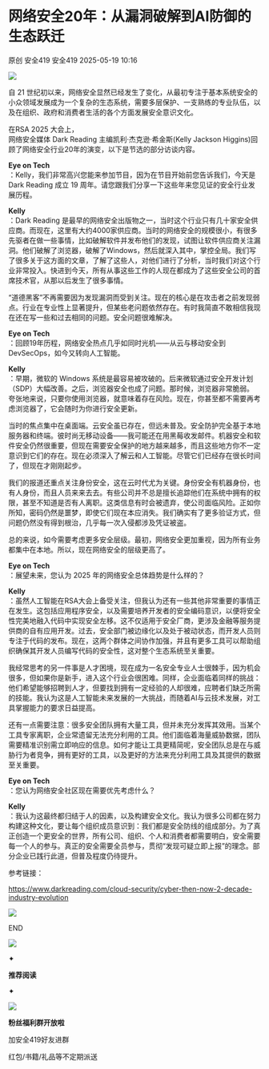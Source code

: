 #  网络安全20年：从漏洞破解到AI防御的生态跃迁   
原创 安全419  安全419   2025-05-19 10:16  
  
![](https://mmbiz.qpic.cn/mmbiz_png/9lmiax2vemgiaQD9eZ71ZtbrJh0ibAC2TM9LDiaKjRGCQEOmF9sODOO8rS9cPYzOuznYXz726cz9AaD8icpiaJliau47A/640?wx_fmt=png&from=appmsg "")  
  
  
自 21 世纪初以来，网络安全显然已经发生了变化，从最初专注于基本系统安全的小众领域发展成为一个复杂的生态系统，需要多层保护、一支熟练的专业队伍，以及在组织、政府和消费者生活的各个方面发展安全意识文化。  
  
  
在RSA 2025 大会上，  
网络安全媒体 Dark Reading 主编凯利·杰克逊·希金斯(Kelly Jackson Higgins)回顾了网络安全行业20年的演变，以下是节选的部分访谈内容。  
  
  
  
  
  
**Eye on Tech**  
：Kelly，我们非常高兴您能来参加节目，因为在节目开始前您告诉我们，今天是 Dark Reading 成立 19 周年。请您跟我们分享一下这些年来您见证的安全行业发展历程。  
  
  
**Kelly**  
：Dark Reading 是最早的网络安全出版物之一，当时这个行业只有几十家安全供应商。而现在，这里有大约4000家供应商。当时的网络安全的规模很小，有很多先驱者在做一些事情，比如破解软件并发布他们的发现，试图让软件供应商关注漏洞。他们破解了浏览器，破解了Windows，然后就深入其中，掌控全局。我们写了很多关于这方面的文章，了解了这些人，对他们进行了分析，当时我们对这个行业非常投入。快进到今天，所有从事这些工作的人现在都成为了这些安全公司的首席技术官，从那以后发生了很多事情。  
  
  
“道德黑客”不再需要因为发现漏洞而受到关注。现在的核心是在攻击者之前发现弱点。行业在专业性上显著提升，但某些老问题依然存在。有时我简直不敢相信我现在还在写一些和过去相同的问题。安全问题很难解决。  
  
  
**Eye on Tech**  
：回顾19年历程，网络安全热点几乎如同时光机——从云与移动安全到DevSecOps，如今又转向人工智能。  
  
  
**Kelly**  
：早期，微软的 Windows 系统是最容易被攻破的。后来微软通过安全开发计划（SDP）大幅改善。之后，浏览器安全也成了问题。那时候，浏览器非常脆弱。夸张地来说，只要你使用浏览器，就意味着存在风险。现在，你甚至都不需要再考虑浏览器了，它会随时为你进行安全更新。  
  
  
当时的焦点集中在桌面端。云安全虽已存在，但远未普及。安全防护完全基于本地服务器和终端。彼时尚无移动设备——我可能还在用黑莓收发邮件。机器安全和软件安全仍然很重要，但现在需要安全保护的地方越来越多，而且这些地方你不一定意识到它们的存在。现在必须深入了解云和人工智能。尽管它们已经存在很长时间了，但现在才刚刚起步。  
  
  
我们的报道还重点关注身份安全，这在云时代尤为关键。身份安全有机器身份，也有人身份，而且人员来来去去。有些公司并不总是擅长追踪他们在系统中拥有的权限，甚至不知道是否有人离职。这类信息有时会被遗弃，使公司面临风险。正如你所知，密码仍然是噩梦，即使它们现在本应消失。我们确实有了更多验证方式，但问题仍然没有得到根治，几乎每一次入侵都涉及凭证被盗。  
  
  
总的来说，如今需要考虑更多安全层级。最初，网络安全更加重视，因为所有业务都集中在本地。所以，现在网络安全的层级更高了。  
  
  
**Eye on Tech**  
：展望未来，您认为 2025 年的网络安全总体趋势是什么样的？  
  
  
**Kelly**  
：虽然人工智能在RSA大会上备受关注，但我认为还有一些其他非常重要的事情正在发生。这包括应用程序安全，以及需要培养开发者的安全编码意识，以便将安全性完美地融入代码中实现安全左移。这不仅适用于安全厂商，更涉及金融等服务提供商的自有应用开发。过去，安全部门被边缘化以及处于被动状态，而开发人员则专注于代码的发布。现在，这两个群体之间协作加强，并且有更多工具可以帮助组织确保其开发人员编写代码的安全性，这对整个生态系统至关重要。  
  
  
我经常思考的另一件事是人才困境，现在成为一名安全专业人士很棘手，因为机会很多，但如果你是新手，进入这个行业会很困难。同样，企业面临着同样的挑战：他们希望能够招聘到人才，但要找到拥有一定经验的人却很难，应聘者们缺乏所需的技能。我认为这是人工智能未来发展的一大挑战，而随着AI与云技术发展，对工具掌握能力的要求日益提高。  
  
  
还有一点需要注意：很多安全团队拥有大量工具，但并未充分发挥其效用。当某个工具专家离职，企业常遗留无法充分利用的工具。他们面临着海量威胁数据，团队需要精准识别需立即响应的信息。如何才能让工具更精简呢，安全团队总是在与威胁行为者竞争，拥有更好的工具，以及更好的方法来充分利用工具及其提供的数据至关重要。  
  
  
**Eye on Tech**  
：您认为网络安全社区现在需要优先考虑什么？  
  
  
**Kelly**  
：我认为这最终都归结于人的因素，以及构建安全文化。我认为很多公司都在努力构建这种文化，要让每个组织成员意识到：我们都是安全防线的组成部分。为了真正创造一个更安全的世界，所有公司、组织、个人和消费者都需要明白，安全需要每一个人的参与。真正的安全需要全员参与，贯彻“发现可疑立即上报”的理念。部分企业已践行此道，但普及程度仍待提升。  
  
  
参考链接：  
  
https://www.darkreading.com/cloud-security/cyber-then-now-2-decade-industry-evolution  
  
  
![](https://mmbiz.qpic.cn/mmbiz_jpg/9lmiax2vemgiaQD9eZ71ZtbrJh0ibAC2TM9CHhzmlbyu8OPGBC4nAu2O4xXo2D0OrWt2Ia7iaKAhdKoNPkbmr72pfw/640?wx_fmt=jpeg&from=appmsg "")  
  
  
  
END  
  
  
![](https://mmbiz.qpic.cn/mmbiz_gif/9lmiax2vemgiaQD9eZ71ZtbrJh0ibAC2TM9seA7juD1KgwOVe4dHFUGDfHynfrdgtfiaRCI8uUUWBHOyHDmh64H8oA/640?wx_fmt=gif&from=appmsg "")  
  
  
✦  
  
**推荐阅读**  
  
✦  
  
  
[](https://mp.weixin.qq.com/s?__biz=MzUyMDQ4OTkyMg==&mid=2247547959&idx=1&sn=ea578c4bef7276e39936bdda3097cd9a&scene=21#wechat_redirect)  
  
[](https://mp.weixin.qq.com/s?__biz=MzUyMDQ4OTkyMg==&mid=2247547913&idx=1&sn=37009810d5dcdb1a81efebca9a7e3b72&scene=21#wechat_redirect)  
  
[](https://mp.weixin.qq.com/s?__biz=MzUyMDQ4OTkyMg==&mid=2247547770&idx=1&sn=d498a98da85b6b6571335068be86e713&scene=21#wechat_redirect)  
  
![](https://mmbiz.qpic.cn/mmbiz_jpg/9lmiax2vemgiaQD9eZ71ZtbrJh0ibAC2TM9LGADiamvc4fiafbrAyx5JzYTJuB4vDibuxVcy1lOzROBfzejG36G2MViaA/640?wx_fmt=jpeg&from=appmsg "")  
  
**粉丝福利群开放啦**  
  
加安全419好友进群  
  
红包/书籍/礼品等不定期派送  
  
